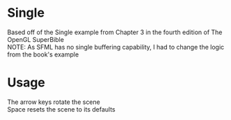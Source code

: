 Single
======
Based off of the Single example from Chapter 3 in the fourth edition of The OpenGL SuperBible			
NOTE: As SFML has no single buffering capability, I had to change the logic from the book's example

Usage
=====
The arrow keys rotate the scene			
Space resets the scene to its defaults		
